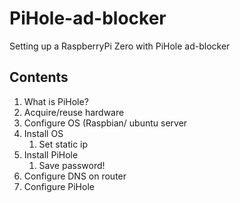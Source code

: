 # PiHole-ad-blocker
Setting up a RaspberryPi Zero with PiHole ad-blocker 

## Contents

1. What is PiHole?
2. Acquire/reuse hardware
3. Configure OS (Raspbian/ ubuntu server
4. Install OS
    1. Set static ip
5. Install PiHole
    1. Save password!
6. Configure DNS on router
7. Configure PiHole
